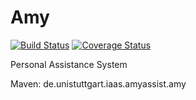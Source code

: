 # Amy
[![Build Status](https://travis-ci.com/AmyAssist/Amy.svg?branch=dev)](https://travis-ci.com/AmyAssist/Amy)
[![Coverage Status](https://coveralls.io/repos/github/AmyAssist/Amy/badge.svg?branch=dev)](https://coveralls.io/github/AmyAssist/Amy?branch=dev)

Personal Assistance System

Maven: de.unistuttgart.iaas.amyassist.amy
